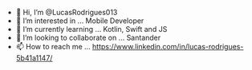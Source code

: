 - 👋 Hi, I’m @LucasRodrigues013
- 👀 I’m interested in ... Mobile Developer
- 🌱 I’m currently learning ... Kotlin, Swift and JS
- 💞️ I’m looking to collaborate on ... Santander
- 📫 How to reach me ... https://www.linkedin.com/in/lucas-rodrigues-5b41a1147/

<!---
LucasRodrigues013/LucasRodrigues013 is a ✨ special ✨ repository because its `README.md` (this file) appears on your GitHub profile.
You can click the Preview link to take a look at your changes.
--->
